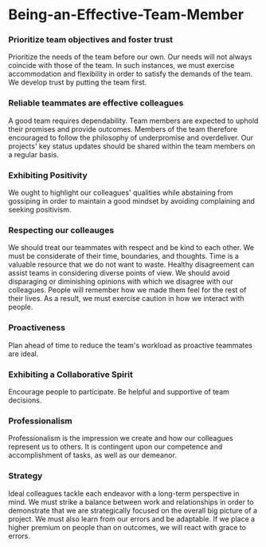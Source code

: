 # Being-an-Effective-Team-Member


### Prioritize team objectives and foster trust

Prioritize the needs of the team before our own. Our needs will not always coincide with those of the team. In such instances, we must exercise accommodation and flexibility in order to satisfy the demands of the team. We develop trust by putting the team first.

### Reliable teammates are effective colleagues

A good team requires dependability. Team members are expected to uphold their promises and provide outcomes. Members of the team therefore encouraged to follow the philosophy of underpromise and overdeliver. Our projects' key status updates should be shared within the team members on a regular basis.

### Exhibiting Positivity

We ought to highlight our colleagues' qualities while abstaining from gossiping in order to maintain a good mindset by avoiding complaining and seeking positivism.


### Respecting our colleauges

We should treat our teammates with respect and be kind to each other. We must be considerate of their time, boundaries, and thoughts. Time is a valuable resource that we do not want to waste. Healthy disagreement can assist teams in considering diverse points of view. We should avoid disparaging or diminishing opinions with which we disagree with our colleagues. People will remember how we made them feel for the rest of their lives. As a result, we must exercise caution in how we interact with people.

### Proactiveness

Plan ahead of time to reduce the team's workload as proactive teammates are ideal.

### Exhibiting a Collaborative Spirit

Encourage people to participate. Be helpful and supportive of team decisions.

### Professionalism 

Professionalism is the impression we create and how our colleagues represent us to others. It is contingent upon our competence and accomplishment of tasks, as well as our demeanor.

### Strategy 

Ideal colleagues tackle each endeavor with a long-term perspective in mind. We must strike a balance between work and relationships in order to demonstrate that we are strategically focused on the overall big picture of a project. We must also learn from our errors and be adaptable. If we place a higher premium on people than on outcomes, we will react with grace to errors.



